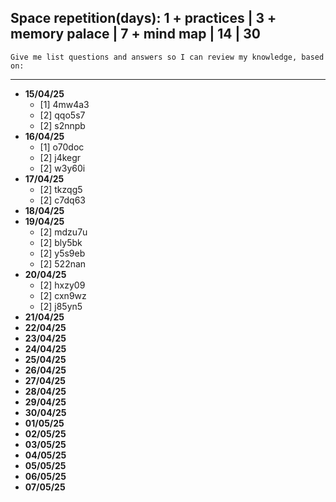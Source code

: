 ## Space repetition(days): 1 + practices | 3 + memory palace | 7 + mind map | 14 | 30

```text
Give me list questions and answers so I can review my knowledge, based on:

```

---

- **15/04/25**
    - [1] 4mw4a3
    - [2] qqo5s7
    - [2] s2nnpb
- **16/04/25**
    - [1] o70doc
    - [2] j4kegr
    - [2] w3y60i
- **17/04/25**
    - [2] tkzqg5
    - [2] c7dq63
- **18/04/25**
- **19/04/25**
    - [2] mdzu7u
    - [2] bly5bk
    - [2] y5s9eb
    - [2] 522nan
- **20/04/25**
    - [2] hxzy09
    - [2] cxn9wz
    - [2] j85yn5
- **21/04/25**
- **22/04/25**
- **23/04/25**
- **24/04/25**
- **25/04/25**
- **26/04/25**
- **27/04/25**
- **28/04/25**
- **29/04/25**
- **30/04/25**
- **01/05/25**
- **02/05/25**
- **03/05/25**
- **04/05/25**
- **05/05/25**
- **06/05/25**
- **07/05/25**
